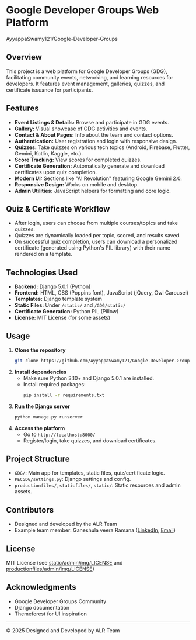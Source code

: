 # Google Developer Groups Web Platform

AyyappaSwamy121/Google-Developer-Groups

## Overview

This project is a web platform for Google Developer Groups (GDG), facilitating community events, networking, and learning resources for developers. It features event management, galleries, quizzes, and certificate issuance for participants.

## Features

- **Event Listings & Details:** Browse and participate in GDG events.
- **Gallery:** Visual showcase of GDG activities and events.
- **Contact & About Pages:** Info about the team and contact options.
- **Authentication:** User registration and login with responsive design.
- **Quizzes:** Take quizzes on various tech topics (Android, Firebase, Flutter, Gemini, Kotlin, Kaggle, etc.).
- **Score Tracking:** View scores for completed quizzes.
- **Certificate Generation:** Automatically generate and download certificates upon quiz completion.
- **Modern UI:** Sections like "AI Revolution" featuring Google Gemini 2.0.
- **Responsive Design:** Works on mobile and desktop.
- **Admin Utilities:** JavaScript helpers for formatting and core logic.

## Quiz & Certificate Workflow

- After login, users can choose from multiple courses/topics and take quizzes.
- Quizzes are dynamically loaded per topic, scored, and results saved.
- On successful quiz completion, users can download a personalized certificate (generated using Python's PIL library) with their name rendered on a template.

## Technologies Used

- **Backend:** Django 5.0.1 (Python)
- **Frontend:** HTML, CSS (Poppins font), JavaScript (jQuery, Owl Carousel)
- **Templates:** Django template system
- **Static Files:** Under `/static/` and `/GDG/static/`
- **Certificate Generation:** Python PIL (Pillow)
- **License:** MIT License (for some assets)

## Usage

1. **Clone the repository**
   ```bash
   git clone https://github.com/AyyappaSwamy121/Google-Developer-Groups.git
   ```
2. **Install dependencies**
   - Make sure Python 3.10+ and Django 5.0.1 are installed.
   - Install required packages:
     ```bash
     pip install -r requirements.txt
     ```
3. **Run the Django server**
   ```bash
   python manage.py runserver
   ```
4. **Access the platform**
   - Go to `http://localhost:8000/`
   - Register/login, take quizzes, and download certificates.

## Project Structure

- `GDG/`: Main app for templates, static files, quiz/certificate logic.
- `PECGDG/settings.py`: Django settings and config.
- `productionfiles/`, `staticfiles/`, `static/`: Static resources and admin assets.

## Contributors

- Designed and developed by the ALR Team
- Example team member: Ganeshula veera Ramana ([LinkedIn](https://www.linkedin.com/in/gveeravenkataramana/), [Email](mailto:ramanavasu9th@gmail.com))

## License

MIT License (see [static/admin/img/LICENSE](static/admin/img/LICENSE) and [productionfiles/admin/img/LICENSE](productionfiles/admin/img/LICENSE))

## Acknowledgments

- Google Developer Groups Community
- Django documentation
- Themeforest for UI inspiration

---
© 2025 Designed and Developed by ALR Team